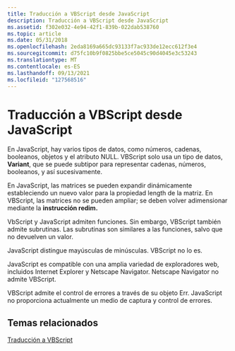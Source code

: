 ```yaml
---
title: Traducción a VBScript desde JavaScript
description: Traducción a VBScript desde JavaScript
ms.assetid: f302e032-4e94-42f1-839b-022dab538760
ms.topic: article
ms.date: 05/31/2018
ms.openlocfilehash: 2eda8169a665dc93133f7ac933de12ecc612f3e4
ms.sourcegitcommit: d75fc10b9f0825bbe5ce5045c90d4045e3c53243
ms.translationtype: MT
ms.contentlocale: es-ES
ms.lasthandoff: 09/13/2021
ms.locfileid: "127568516"
---
```

# <a name="translating-to-vbscript-from-javascript"></a>Traducción a VBScript desde JavaScript

En JavaScript, hay varios tipos de datos, como números, cadenas, booleanos, objetos y el atributo NULL. VBScript solo usa un tipo de datos, **Variant**, que se puede subtipor para representar cadenas, números, booleanos, y así sucesivamente.

En JavaScript, las matrices se pueden expandir dinámicamente estableciendo un nuevo valor para la propiedad length de la matriz. En VBScript, las matrices no se pueden ampliar; se deben volver adimensionar mediante la **instrucción redim.**

VbScript y JavaScript admiten funciones. Sin embargo, VBScript también admite subrutinas. Las subrutinas son similares a las funciones, salvo que no devuelven un valor.

JavaScript distingue mayúsculas de minúsculas. VBScript no lo es.

JavaScript es compatible con una amplia variedad de exploradores web, incluidos Internet Explorer y Netscape Navigator. Netscape Navigator no admite VBScript.

VBScript admite el control de errores a través de su objeto Err. JavaScript no proporciona actualmente un medio de captura y control de errores.

## <a name="related-topics"></a>Temas relacionados

<dl> <dt>

[Traducción a VBScript](translating-to-vbscript.md)
</dt> </dl>

 

 




